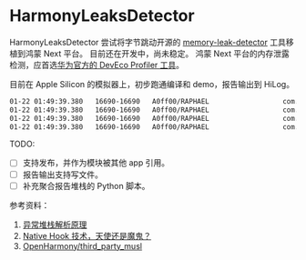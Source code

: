 # HarmonyLeaksDetector

HarmonyLeaksDetector 尝试将字节跳动开源的 [memory-leak-detector](https://github.com/bytedance/memory-leak-detector) 工具移植到鸿蒙 Next 平台。
目前还在开发中，尚未稳定。 鸿蒙 Next 平台的内存泄露检测，应首选[华为官方的 DevEco Profiler 工具](https://developer.huawei.com/consumer/cn/doc/harmonyos-guides-V5/ide-insight-session-allocations-memory-V5)。

目前在 Apple Silicon 的模拟器上，初步跑通编译和 demo，报告输出到 HiLog。

```bash
01-22 01:49:39.380   16690-16690   A0ff00/RAPHAEL                  com.githu....raphael  I     0x0000007f73190880, 200, malloc, 1
01-22 01:49:39.380   16690-16690   A0ff00/RAPHAEL                  com.githu....raphael  I     0x0000000000014880 /data/storage/el1/bundle/libs/arm64/libraphael.so (Malloc(napi_env__*, napi_callback_info__*) + 28)
01-22 01:49:39.380   16690-16690   A0ff00/RAPHAEL                  com.githu....raphael  I     0x00000000000393bc /system/lib64/platformsdk/libace_napi.z.so (panda::JSValueRef ArkNativeFunctionCallBack<true>(panda::JsiRuntimeCallInfo*) + 224)
01-22 01:49:39.380   16690-16690   A0ff00/RAPHAEL                  com.githu....raphael  I     0x0000007f6f8b2b70 <unknown>/Users/myzhan/github/HarmonyLeaksDetector/raphael/src/main/cpp/Raphael.cpp:24
```

TODO:
- [ ] 支持发布，并作为模块被其他 app 引用。
- [ ] 报告输出支持写文件。
- [ ] 补充聚合报告堆栈的 Python 脚本。

参考资料：
1. [异常堆栈解析原理](https://developer.huawei.com/consumer/cn/doc/harmonyos-guides-V5/ide-exception-stack-parsing-principle-V5#section5147812132)
2. [Native Hook 技术，天使还是魔鬼？](https://blog.yorek.xyz/android/paid/master/native_hook/)
3. [OpenHarmony/third_party_musl](https://gitee.com/openharmony/third_party_musl)